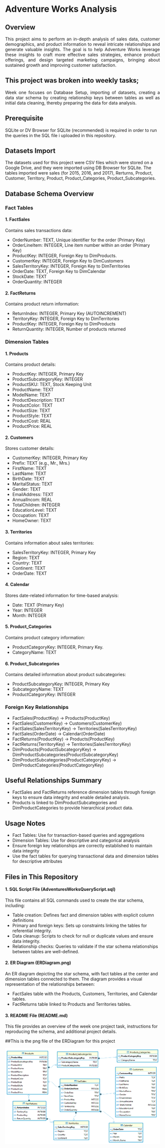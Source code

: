 # **Adventure Works Analysis**
##  Overview
<div align="justify">
This project aims to perform an in-depth analysis of sales data, customer demographics, and product information to reveal intricate relationships and generate valuable insights. The goal is to help Adventure Works leverage these insights to craft more effective sales strategies, enhance product offerings, and design targeted marketing campaigns, bringing about sustained growth and improving customer satisfaction.</div>

##  This project was broken into weekly tasks;
<div align="justify">Week one focuses on Database Setup, importing of datasets, creating a data star schema by creating relationship keys between tables as well as initial data cleaning, thereby preparing the data for data analysis.</div>

## Prerequisite
SQLite or DV Browser for SQLite (recommended) is required in order to run the queries in the SQL file i uploaded in this repository.


## Datasets Import
The datasets used for this project were CSV files which were stored on a Google Drive, and they were imported using DB Browser for SQLite.
The tables imported were sales (for 2015, 2016, and 2017), Rerturns, Product, Customer, Territory, Product, Product_Categories, Product_Subcategories.

## Database Schema Overview

### Fact Tables
#### 1. FactSales
Contains sales transactions data:

- OrderNumber: TEXT, Unique identifier for the order (Primary Key)
- OrderLineItem: INTEGER, Line item number within an order (Primary Key)
- ProductKey: INTEGER, Foreign Key to DimProducts.
- CustomerKey: INTEGER, Foreign Key to DimCustomers
- SalesTerritoryKey: INTEGER, Foreign Key to DimTerritories
- OrderDate: TEXT, Foreign Key to DimCalendar
- StockDate: TEXT
- OrderQuantity: INTEGER
#### 2. FactReturns
Contains product return information:

- ReturnIndex: INTEGER, Primary Key (AUTOINCREMENT)
- TerritoryKey: INTEGER, Foreign Key to DimTerritories
- ProductKey: INTEGER, Foreign Key to DimProducts
- ReturnQuantity: INTEGER, Number of products returned

### Dimension Tables

#### 1. Products
Contains product details: 

- ProductKey: INTEGER, Primary Key
- ProductSubcategoryKey: INTEGER
- ProductSKU: TEXT, Stock Keeping Unit
- ProductName: TEXT
- ModelName: TEXT
- ProductDescription: TEXT
- ProductColor: TEXT
- ProductSize: TEXT
- ProductStyle: TEXT
- ProductCost: REAL
- ProductPrice: REAL

#### 2. Customers
Stores customer details:

- CustomerKey: INTEGER, Primary Key
- Prefix: TEXT (e.g., Mr., Mrs.)
- FirstName: TEXT
- LastName: TEXT
- BirthDate: TEXT
- MaritalStatus: TEXT
- Gender: TEXT
- EmailAddress: TEXT
- AnnualIncom: REAL
- TotalChildren: INTEGER
- EducationLevel: TEXT
- Occupation: TEXT
- HomeOwner: TEXT
  
#### 3. Territories
Contains information about sales territories:

- SalesTerritoryKey: INTEGER, Primary Key
- Region: TEXT
- Country: TEXT
- Continent: TEXT
- OrderDate: TEXT

#### 4. Calendar
Stores date-related information for time-based analysis:

- Date: TEXT (Primary Key)
- Year: INTEGER
- Month: INTEGER

#### 5. Product_Categories
Contains product category information:

- ProductCategoryKey: INTEGER, Primary Key.
- CategoryName: TEXT

#### 6. Product_Subcategories
Contains detailed information about product subcategories:

- ProductSubcategoryKey: INTEGER, Primary Key
- SubcategoryName: TEXT
- ProductCategoryKey: INTEGER

### Foreign Key Relationships

- FactSales(ProductKey) → Products(ProductKey)
- FactSales(CustomerKey) → Customers(CustomerKey)
- FactSales(SalesTerritoryKey) → Territories(SalesTerritoryKey)
- FactSales(OrderDate) → Calendar(OrderDate)
- FactReturns(ProductKey) → Products(ProductKey)
- FactReturns(TerritoryKey) → Territories(SalesTerritoryKey)
- DimProducts(ProductSubcategoryKey) → DimProductSubcategories(ProductSubcategoryKey)
- DimProductSubcategories(ProductCategoryKey) → DimProductCategories(ProductCategoryKey)

##  Useful Relationships Summary
- FactSales and FactReturns reference dimension tables through foreign keys to ensure data integrity and enable detailed analysis.
- Products is linked to DimProductSubcategories and DimProductCategories to provide hierarchical product data.

## Usage Notes
- Fact Tables: Use for transaction-based queries and aggregations
- Dimension Tables: Use for descriptive and categorical analysis
- Ensure foreign key relationships are correctly established to maintain data integrity
- Use the fact tables for querying transactional data and dimension tables for descriptive attributes


## Files in This Repository
#### 1. SQL Script File (AdventuresWorksQueryScript.sql)
This file contains all SQL commands used to create the star schema, including:

- Table creation: Defines fact and dimension tables with explicit column definitions
- Primary and foreign keys: Sets up constraints linking the tables for referential integrity.
- Data cleanup: Scripts to check for null or duplicate values and ensure data integrity.
- Relationship checks: Queries to validate if the star schema relationships between tables are well-defined.
  
#### 2. ER Diagram (ERDiagram.png)

An ER diagram depicting the star schema, with fact tables at the center and dimension tables connected to them. The diagram provides a visual representation of the relationships between:

- FactSales table with the Products, Customers, Territories, and Calendar tables.
- FactReturns table linked to Products and Territories tables.

#### 3. README File (README.md)
This file provides an overview of the week one project task, instructions for reproducing the schema, and additional project details.

##This is the png file of the ERDiagram for this project

![](ERDiagram_Adventure_Works.png)
